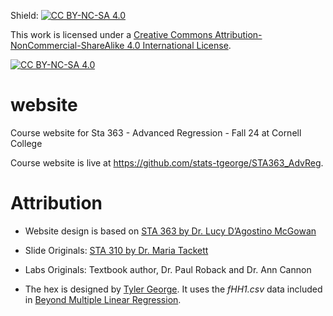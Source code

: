 Shield: [![CC BY-NC-SA 4.0][cc-by-nc-sa-shield]][cc-by-nc-sa]

This work is licensed under a
[Creative Commons Attribution-NonCommercial-ShareAlike 4.0 International License][cc-by-nc-sa].

[![CC BY-NC-SA 4.0][cc-by-nc-sa-image]][cc-by-nc-sa]

[cc-by-nc-sa]: http://creativecommons.org/licenses/by-nc-sa/4.0/
[cc-by-nc-sa-image]: https://licensebuttons.net/l/by-nc-sa/4.0/88x31.png
[cc-by-nc-sa-shield]: https://img.shields.io/badge/License-CC%20BY--NC--SA%204.0-lightgrey.svg

# website

Course website for Sta 363 - Advanced Regression - Fall 24 at Cornell College

Course website is live at https://github.com/stats-tgeorge/STA363_AdvReg.

# Attribution


- Website design is based on [STA 363 by Dr. Lucy D’Agostino McGowan](https://sta-363-s23.github.io/website/)

- Slide Originals: [STA 310 by Dr. Maria Tackett](https://github.com/sta310-sp22/slides)

- Labs Originals: Textbook author, Dr. Paul Roback and Dr. Ann Cannon

- The hex is designed by [Tyler George](https://stats-tgeorge.github.io/personal_website/about.html). It uses the *fHH1.csv* data included in [Beyond Multiple Linear Regression](https://bookdown.org/roback/bookdown-BeyondMLR/).



